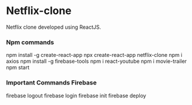 # Netflix-clone
Netflix clone developed using ReactJS.

### Npm commands
npm install -g create-react-app
npx create-react-app netflix-clone
npm i axios
npm install -g firebase-tools
npm i react-youtube
npm i movie-trailer
npm start

### Important Commands Firebase
firebase logout
firebase login
firebase init
firebase deploy